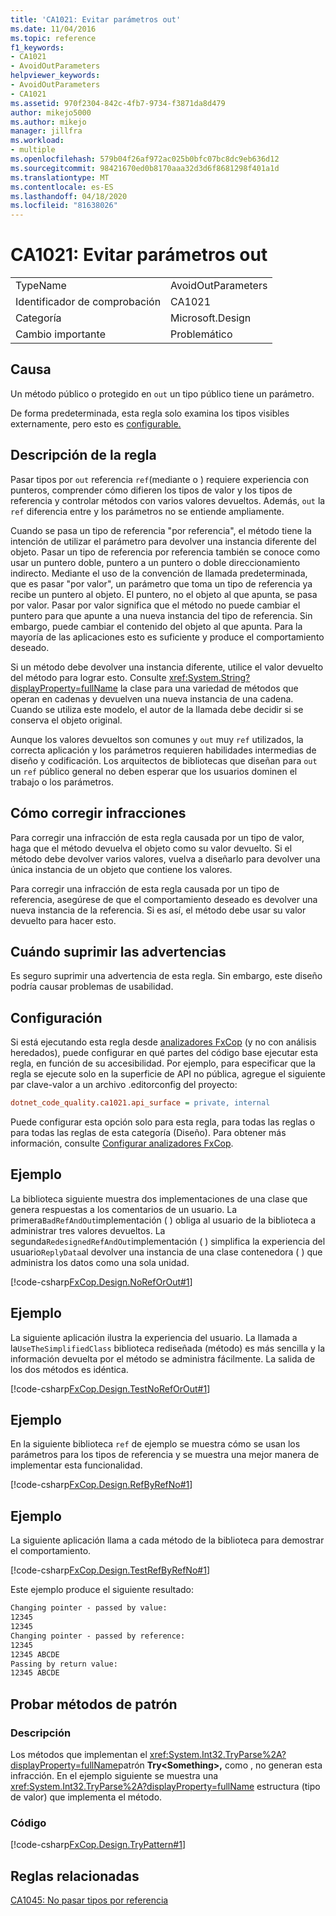 ```yaml
---
title: 'CA1021: Evitar parámetros out'
ms.date: 11/04/2016
ms.topic: reference
f1_keywords:
- CA1021
- AvoidOutParameters
helpviewer_keywords:
- AvoidOutParameters
- CA1021
ms.assetid: 970f2304-842c-4fb7-9734-f3871da8d479
author: mikejo5000
ms.author: mikejo
manager: jillfra
ms.workload:
- multiple
ms.openlocfilehash: 579b04f26af972ac025b0bfc07bc8dc9eb636d12
ms.sourcegitcommit: 98421670ed0b8170aaa32d3d6f8681298f401a1d
ms.translationtype: MT
ms.contentlocale: es-ES
ms.lasthandoff: 04/18/2020
ms.locfileid: "81638026"
---
```

# <a name="ca1021-avoid-out-parameters"></a>CA1021: Evitar parámetros out

|||
|-|-|
|TypeName|AvoidOutParameters|
|Identificador de comprobación|CA1021|
|Categoría|Microsoft.Design|
|Cambio importante|Problemático|

## <a name="cause"></a>Causa
Un método público o protegido en `out` un tipo público tiene un parámetro.

De forma predeterminada, esta regla solo examina los tipos visibles externamente, pero esto es [configurable.](#configurability)

## <a name="rule-description"></a>Descripción de la regla
Pasar tipos por `out` referencia `ref`(mediante o ) requiere experiencia con punteros, comprender cómo difieren los tipos de valor y los tipos de referencia y controlar métodos con varios valores devueltos. Además, `out` la `ref` diferencia entre y los parámetros no se entiende ampliamente.

Cuando se pasa un tipo de referencia "por referencia", el método tiene la intención de utilizar el parámetro para devolver una instancia diferente del objeto. Pasar un tipo de referencia por referencia también se conoce como usar un puntero doble, puntero a un puntero o doble direccionamiento indirecto. Mediante el uso de la convención de llamada predeterminada, que es pasar "por valor", un parámetro que toma un tipo de referencia ya recibe un puntero al objeto. El puntero, no el objeto al que apunta, se pasa por valor. Pasar por valor significa que el método no puede cambiar el puntero para que apunte a una nueva instancia del tipo de referencia. Sin embargo, puede cambiar el contenido del objeto al que apunta. Para la mayoría de las aplicaciones esto es suficiente y produce el comportamiento deseado.

Si un método debe devolver una instancia diferente, utilice el valor devuelto del método para lograr esto. Consulte <xref:System.String?displayProperty=fullName> la clase para una variedad de métodos que operan en cadenas y devuelven una nueva instancia de una cadena. Cuando se utiliza este modelo, el autor de la llamada debe decidir si se conserva el objeto original.

Aunque los valores devueltos son comunes y `out` muy `ref` utilizados, la correcta aplicación y los parámetros requieren habilidades intermedias de diseño y codificación. Los arquitectos de bibliotecas que diseñan para `out` un `ref` público general no deben esperar que los usuarios dominen el trabajo o los parámetros.

## <a name="how-to-fix-violations"></a>Cómo corregir infracciones
Para corregir una infracción de esta regla causada por un tipo de valor, haga que el método devuelva el objeto como su valor devuelto. Si el método debe devolver varios valores, vuelva a diseñarlo para devolver una única instancia de un objeto que contiene los valores.

Para corregir una infracción de esta regla causada por un tipo de referencia, asegúrese de que el comportamiento deseado es devolver una nueva instancia de la referencia. Si es así, el método debe usar su valor devuelto para hacer esto.

## <a name="when-to-suppress-warnings"></a>Cuándo suprimir las advertencias
Es seguro suprimir una advertencia de esta regla. Sin embargo, este diseño podría causar problemas de usabilidad.

## <a name="configurability"></a>Configuración

Si está ejecutando esta regla desde [analizadores FxCop](install-fxcop-analyzers.md) (y no con análisis heredados), puede configurar en qué partes del código base ejecutar esta regla, en función de su accesibilidad. Por ejemplo, para especificar que la regla se ejecute solo en la superficie de API no pública, agregue el siguiente par clave-valor a un archivo .editorconfig del proyecto:

```ini
dotnet_code_quality.ca1021.api_surface = private, internal
```

Puede configurar esta opción solo para esta regla, para todas las reglas o para todas las reglas de esta categoría (Diseño). Para obtener más información, consulte [Configurar analizadores FxCop](configure-fxcop-analyzers.md).

## <a name="example"></a>Ejemplo
La biblioteca siguiente muestra dos implementaciones de una clase que genera respuestas a los comentarios de un usuario. La primera`BadRefAndOut`implementación ( ) obliga al usuario de la biblioteca a administrar tres valores devueltos. La segunda`RedesignedRefAndOut`implementación ( ) simplifica la experiencia del usuario`ReplyData`al devolver una instancia de una clase contenedora ( ) que administra los datos como una sola unidad.

[!code-csharp[FxCop.Design.NoRefOrOut#1](../code-quality/codesnippet/CSharp/ca1021-avoid-out-parameters_1.cs)]

## <a name="example"></a>Ejemplo
La siguiente aplicación ilustra la experiencia del usuario. La llamada a la`UseTheSimplifiedClass` biblioteca rediseñada (método) es más sencilla y la información devuelta por el método se administra fácilmente. La salida de los dos métodos es idéntica.

[!code-csharp[FxCop.Design.TestNoRefOrOut#1](../code-quality/codesnippet/CSharp/ca1021-avoid-out-parameters_2.cs)]

## <a name="example"></a>Ejemplo
En la siguiente biblioteca `ref` de ejemplo se muestra cómo se usan los parámetros para los tipos de referencia y se muestra una mejor manera de implementar esta funcionalidad.

[!code-csharp[FxCop.Design.RefByRefNo#1](../code-quality/codesnippet/CSharp/ca1021-avoid-out-parameters_3.cs)]

## <a name="example"></a>Ejemplo
La siguiente aplicación llama a cada método de la biblioteca para demostrar el comportamiento.

[!code-csharp[FxCop.Design.TestRefByRefNo#1](../code-quality/codesnippet/CSharp/ca1021-avoid-out-parameters_4.cs)]

Este ejemplo produce el siguiente resultado:

```txt
Changing pointer - passed by value:
12345
12345
Changing pointer - passed by reference:
12345
12345 ABCDE
Passing by return value:
12345 ABCDE
```

## <a name="try-pattern-methods"></a>Probar métodos de patrón

### <a name="description"></a>Descripción
Los métodos que implementan el <xref:System.Int32.TryParse%2A?displayProperty=fullName>patrón **Try\<Something>,** como , no generan esta infracción. En el ejemplo siguiente se muestra una <xref:System.Int32.TryParse%2A?displayProperty=fullName> estructura (tipo de valor) que implementa el método.

### <a name="code"></a>Código
[!code-csharp[FxCop.Design.TryPattern#1](../code-quality/codesnippet/CSharp/ca1021-avoid-out-parameters_5.cs)]

## <a name="related-rules"></a>Reglas relacionadas
[CA1045: No pasar tipos por referencia](../code-quality/ca1045.md)
